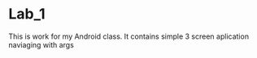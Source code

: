 # Lab_1
This is work for my Android class. It contains simple 3 screen aplication naviaging with args
